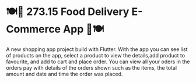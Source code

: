 # 🍽️🛵 273.15 Food Delivery E-Commerce App 🛵🍽️

A new shopping app project build with Flutter. With the app you can see list of products on the app, select a product to view the details,add product to favourite, and add to cart and place order. You can view all your oders in the orders pay with details of the orders shown such as the items, the total amount and date and time the order was placed.
